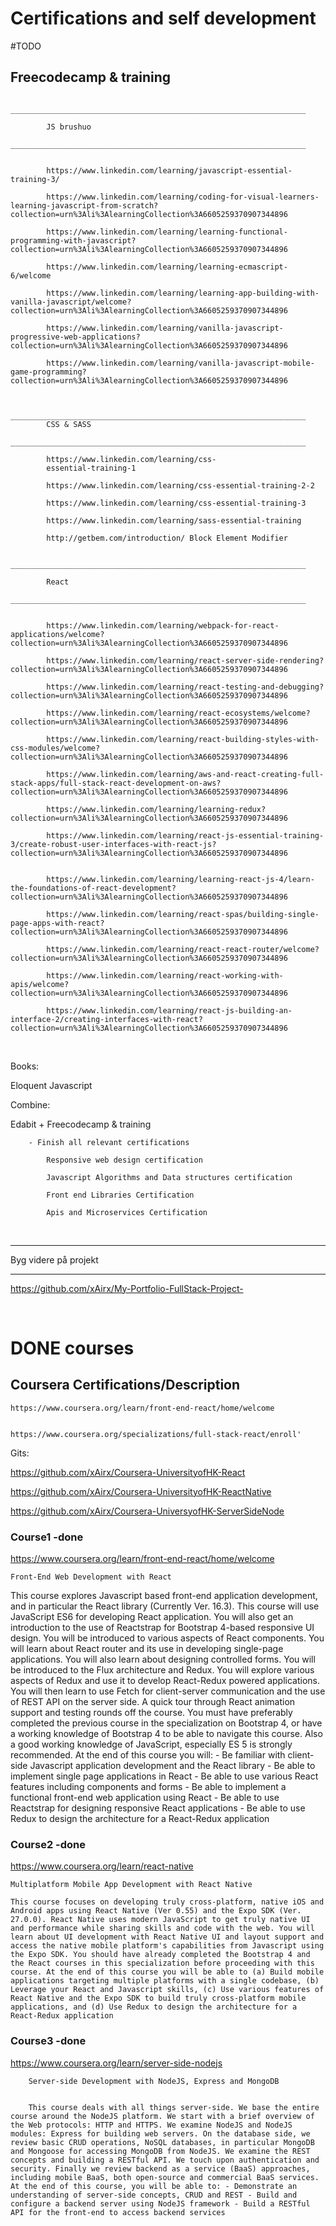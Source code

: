 # Certifications and self development 


#TODO
## Freecodecamp & training 

            __________________________________________________________________
            
            JS brushuo
            __________________________________________________________________


            https://www.linkedin.com/learning/javascript-essential-training-3/

            https://www.linkedin.com/learning/coding-for-visual-learners-learning-javascript-from-scratch?collection=urn%3Ali%3AlearningCollection%3A6605259370907344896

            https://www.linkedin.com/learning/learning-functional-programming-with-javascript?collection=urn%3Ali%3AlearningCollection%3A6605259370907344896
            
            https://www.linkedin.com/learning/learning-ecmascript-6/welcome
            
            https://www.linkedin.com/learning/learning-app-building-with-vanilla-javascript/welcome?collection=urn%3Ali%3AlearningCollection%3A6605259370907344896

            https://www.linkedin.com/learning/vanilla-javascript-progressive-web-applications?collection=urn%3Ali%3AlearningCollection%3A6605259370907344896

            https://www.linkedin.com/learning/vanilla-javascript-mobile-game-programming?collection=urn%3Ali%3AlearningCollection%3A6605259370907344896


            __________________________________________________________________
            CSS & SASS 
            __________________________________________________________________

            https://www.linkedin.com/learning/css-
            essential-training-1 

            https://www.linkedin.com/learning/css-essential-training-2-2 

            https://www.linkedin.com/learning/css-essential-training-3 

            https://www.linkedin.com/learning/sass-essential-training 

            http://getbem.com/introduction/ Block Element Modifier 

            __________________________________________________________________

            React 
            __________________________________________________________________


            https://www.linkedin.com/learning/webpack-for-react-applications/welcome?collection=urn%3Ali%3AlearningCollection%3A6605259370907344896

            https://www.linkedin.com/learning/react-server-side-rendering?collection=urn%3Ali%3AlearningCollection%3A6605259370907344896

            https://www.linkedin.com/learning/react-testing-and-debugging?collection=urn%3Ali%3AlearningCollection%3A6605259370907344896

            https://www.linkedin.com/learning/react-ecosystems/welcome?collection=urn%3Ali%3AlearningCollection%3A6605259370907344896

            https://www.linkedin.com/learning/react-building-styles-with-css-modules/welcome?collection=urn%3Ali%3AlearningCollection%3A6605259370907344896

            https://www.linkedin.com/learning/aws-and-react-creating-full-stack-apps/full-stack-react-development-on-aws?collection=urn%3Ali%3AlearningCollection%3A6605259370907344896

            https://www.linkedin.com/learning/learning-redux?collection=urn%3Ali%3AlearningCollection%3A6605259370907344896

            https://www.linkedin.com/learning/react-js-essential-training-3/create-robust-user-interfaces-with-react-js?collection=urn%3Ali%3AlearningCollection%3A6605259370907344896


            https://www.linkedin.com/learning/learning-react-js-4/learn-the-foundations-of-react-development?collection=urn%3Ali%3AlearningCollection%3A6605259370907344896

            https://www.linkedin.com/learning/react-spas/building-single-page-apps-with-react?collection=urn%3Ali%3AlearningCollection%3A6605259370907344896

            https://www.linkedin.com/learning/react-react-router/welcome?collection=urn%3Ali%3AlearningCollection%3A6605259370907344896

            https://www.linkedin.com/learning/react-working-with-apis/welcome?collection=urn%3Ali%3AlearningCollection%3A6605259370907344896

            https://www.linkedin.com/learning/react-js-building-an-interface-2/creating-interfaces-with-react?collection=urn%3Ali%3AlearningCollection%3A6605259370907344896


 &nbsp; 
 &nbsp;
 &nbsp;

Books:

Eloquent Javascript


Combine: 


Edabit + Freecodecamp & training

        - Finish all relevant certifications

            Responsive web design certification

            Javascript Algorithms and Data structures certification

            Front end Libraries Certification

            Apis and Microservices Certification

 &nbsp; 
 &nbsp;
 &nbsp;
_________________________________________________________________


Byg videre på projekt 
__________________________________________________
https://github.com/xAirx/My-Portfolio-FullStack-Project-

 &nbsp; 
 &nbsp;
 &nbsp; 
 &nbsp;
 &nbsp;

# DONE courses
## Coursera  Certifications/Description

    https://www.coursera.org/learn/front-end-react/home/welcome 


    https://www.coursera.org/specializations/full-stack-react/enroll'
   

Gits:


https://github.com/xAirx/Coursera-UniversityofHK-React


https://github.com/xAirx/Coursera-UniversityofHK-ReactNative


https://github.com/xAirx/Coursera-UniversyofHK-ServerSideNode



### Course1 -done

https://www.coursera.org/learn/front-end-react/home/welcome

    Front-End Web Development with React


This course explores Javascript based front-end application development, and in particular the React library (Currently Ver. 16.3). This course will use JavaScript ES6 for developing React application. You will also get an introduction to the use of Reactstrap for Bootstrap 4-based responsive UI design. You will be introduced to various aspects of React components. You will learn about React router and its use in developing single-page applications. You will also learn about designing controlled forms. You will be introduced to the Flux architecture and Redux. You will explore various aspects of Redux and use it to develop React-Redux powered applications. You will then learn to use Fetch for client-server communication and the use of REST API on the server side. A quick tour through React animation support and testing rounds off the course. You must have preferably completed the previous course in the specialization on Bootstrap 4, or have a working knowledge of Bootstrap 4 to be able to navigate this course. Also a good working knowledge of JavaScript, especially ES 5 is strongly recommended. At the end of this course you will: - Be familiar with client-side Javascript application development and the React library - Be able to implement single page applications in React - Be able to use various React features including components and forms - Be able to implement a functional front-end web application using React - Be able to use Reactstrap for designing responsive React applications - Be able to use Redux to design the architecture for a React-Redux application


### Course2 -done

https://www.coursera.org/learn/react-native

    Multiplatform Mobile App Development with React Native

    This course focuses on developing truly cross-platform, native iOS and Android apps using React Native (Ver 0.55) and the Expo SDK (Ver. 27.0.0). React Native uses modern JavaScript to get truly native UI and performance while sharing skills and code with the web. You will learn about UI development with React Native UI and layout support and access the native mobile platform's capabilities from Javascript using the Expo SDK. You should have already completed the Bootstrap 4 and the React courses in this specialization before proceeding with this course. At the end of this course you will be able to (a) Build mobile applications targeting multiple platforms with a single codebase, (b) Leverage your React and Javascript skills, (c) Use various features of React Native and the Expo SDK to build truly cross-platform mobile applications, and (d) Use Redux to design the architecture for a React-Redux application
    
    
### Course3 -done

https://www.coursera.org/learn/server-side-nodejs

        Server-side Development with NodeJS, Express and MongoDB


        This course deals with all things server-side. We base the entire course around the NodeJS platform. We start with a brief overview of the Web protocols: HTTP and HTTPS. We examine NodeJS and NodeJS modules: Express for building web servers. On the database side, we review basic CRUD operations, NoSQL databases, in particular MongoDB and Mongoose for accessing MongoDB from NodeJS. We examine the REST concepts and building a RESTful API. We touch upon authentication and security. Finally we review backend as a service (BaaS) approaches, including mobile BaaS, both open-source and commercial BaaS services. At the end of this course, you will be able to: - Demonstrate an understanding of server-side concepts, CRUD and REST - Build and configure a backend server using NodeJS framework - Build a RESTful API for the front-end to access backend services

